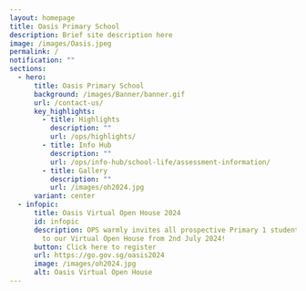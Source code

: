```yaml
---
layout: homepage
title: Oasis Primary School
description: Brief site description here
image: /images/Oasis.jpeg
permalink: /
notification: ""
sections:
  - hero:
      title: Oasis Primary School
      background: /images/Banner/banner.gif
      url: /contact-us/
      key_highlights:
        - title: Highlights
          description: ""
          url: /ops/highlights/
        - title: Info Hub
          description: ""
          url: /ops/info-hub/school-life/assessment-information/
        - title: Gallery
          description: ""
          url: /images/oh2024.jpg
      variant: center
  - infopic:
      title: Oasis Virtual Open House 2024
      id: infopic
      description: OPS warmly invites all prospective Primary 1 students and parents
        to our Virtual Open House from 2nd July 2024!
      button: Click here to register
      url: https://go.gov.sg/oasis2024
      image: /images/oh2024.jpg
      alt: Oasis Virtual Open House
---
```

